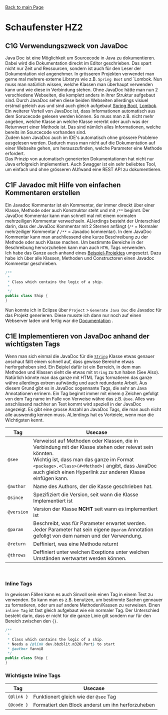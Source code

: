 [Back to main Page](./../../README.md)

# Schaufenster HZ2

## C1G Verwendungszweck von JavaDoc <br/>
Java Doc ist eine Möglichkeit um Sourcecode in Java zu dokumentieren. Dabei wird die Dokumentation direckt im Editor geschrieben. Das spart nicht nur Zeit und Ressourcen, sondern ist auch für den Leser der Dokumentation viel angenehmer. In grösseren Projekten verwendet man gerne mal mehrere externe Librarys wie z.B. `Spring Boot` und `Lombok. Nun muss man natürlich wissen, welche Klassen man überhaupt verwenden kann und wie diese in Verbindung stehen. Ohne JavaDoc hätte man nun 2 verschiedene Webseiten, die komplett anders in ihrer Struktur aufgebaut sind. Durch JavaDoc sehen diese beiden Webseiten allerdings visiuel erstmal geleich aus und sind auch gleich aufgebaut [Spring Boot](https://docs.spring.io/spring-framework/docs/current/javadoc-api/), [Lombok](https://projectlombok.org/api/). <br/>
Ein weiterer Vorteil von JavaDoc ist, dass Informationen automatisch aus dem Sorucecode gelesen werden können. So muss man z.B. nicht mehr angeben, welche Klasse an welche Klasse vererbt oder auch was der Returnwert einer Methode ist. Das sind nämlich alles Informationen, welche bereits im Sourcecode vorhanden sind. <br/>
Zudem kann JavaDoc auch im IDE's automatisch ohne grössere Probleme ausgelesen werden. Dadurch muss man nicht auf die Dokumentation auf einer Webseite gehen, um herauszufinden, welche Parameter eine Methode erfordert. <br/>
Das Prinzip von automatisch generierten Dokumentationen hat nicht nur Java erfolgreich implementiert. Auch Swagger ist ein sehr beliebtes Tool, um einfach und ohne grösseren AUfwand eine REST API zu dokumentieren.

## C1F Javadoc mit Hilfe von einfachen Kommentaren erstellen <br/>
Ein Javadoc Kommentar ist ein Kommentar, der immer direckt über einer Klasse, Methode oder auch Konstruktor steht und mit `/**` beginnt. Der JavaDoc Kommentar kann man schnell mal mit einem normalen mehrzeiligen Kommentar verwechseln. ALlerdings besteht der Unterschied darin, dass der JavaDoc Kommentar mit 2 Sternen anfängt (`/*` = Normaler mehrzeiliger Kommentar **/** `/**` = Javadoc kommentar). In dem JavaDoc Kommentar kann man anschliessend eine kurze Beschreibung zu der Methode oder auch Klasse machen. Um bestimmte Bereiche in der Beschreibung hervorzuheben kann man auch `HTML`  Tags verwenden. <br/>
Ich habe das Ganze auch anhand eines [Beispiel-Projektes](./../07.09.2022/resources/javdoc/dev/bbzbl/m320/package-summary.html) umgesetzt. Dazu habe ich über alle Klassen, Methoden und Constructoren einen Javadoc Kommentar geschrieben.
```java
/**
 * 
 * Class which contains the logic of a ship.
 * 
 */
public class Ship {
}
```
Nun konnte ich in Eclipse über `Project` > `Generate Java Doc` die Javadoc für das Projekt generieren. Diese musste ich dann nur noch auf einen Webserver laden und fertig war die [Documentation](./../07.09.2022/resources/javdoc/dev/bbzbl/m320/package-summary.html) . 
## C1E Implementieren von JavaDoc anhand der wichtigsten Tags
Wenn man sich einmal die JavaDoc für die [`String`](https://docs.oracle.com/javase/7/docs/api/java/lang/String.html) Klasse etwas genauer anschaut fällt einem schnell auf, dass gewisse Bereiche etwas herforgehoben sind. Ein Beipiel dafür ist ein Berreich, in dem man Methoden und Klassen sieht die etwas mit `String` zu tun haben (See Also). Natürlich könnte man das ganze mit HTML Tags formatieren das ganze währe allerdings extrem aufwändig und auch redundante Arbeit. Aus diesem Grund gibt es in JavaDoc sogennante Tags, die sehr an Java Annotationen errinern. Ein Tag beginnt immer mit einem `@` Zeichen gefollgt von dem Tag name im Falle von Verweise währe das z.B. `@see`. Alles was anschlissend nachher an Text kommt wird speziell in der JavaDoc angezeigt. Es gibt eine grosse Anzahl an JavaDoc Tags, die man auch nicht alle auswendig kennen muss. ALlerdings hat es Vorteiele, wenn man die Wichtigsten kennt.


| Tag | Usecase |
|---|---|
| `@see` | Verweisst auf Methoden oder Klassen, die in Verbindung mit der Klasse stehen oder relevat sein könnten. <br/> Wichtig ist, dass man das ganze im Format `<package>.<Class>(#<Method>)` angibt, dass JavaDoc auch gleich einen Hyperlink zur anderen Klasse einfügen kann. |
| `@author` | Name des Authors, der die Kasse geschrieben hat. |
| `@since` | Spezifiziert die Version, seit wann die Klasse Implementiert ist |
| `@version` | Version der Klasse **NCHT** seit wann es implementiert ist |
| `@param` | Beschreibt, was für Parameter erwartet werden. Jeder Parameter hat sein eigene `@param` Annotation gefollgt von dem namen und der Verwendung. |
| `@return` | Deffiniert, was eine Methode returnt |
| `@throws` | Deffiniert unter welchen Exeptions unter welchen Umständen wertwartet werden können. |

<br/>

### Inline Tags
In gewissen Fällen kann es auch Sinvoll sein einen Tag in einem Text zu verwenden. So kann man es z.B. benutzen, um bestimmte Sachen gennauer zu formatieren, oder um auf andere Methoden/Kassen zu verweisen. Einen `inline Tag` ist fast gleich aufgebaut wie ein normaler Tag. Der Unterschied besteht darin, dass er nicht für die ganze Linie gilt sondern nur für den Bereich zwischen den `{}`. 
```java
/**
 * 
 * Class which contains the logic of a ship.
 * Needs a {@link dev.bbzblit.m320.Port} to start
 * @author Yanni8
 */
public class Ship {
}
```
### Wichtigste Inline Tags


| Tag | Usecase |
|---|---|
| `{@link }` | Funktionert gleich wie der `@see` Tag |
| `{@code }` | Formatiert den Block anderst um ihn herforzuheben |
